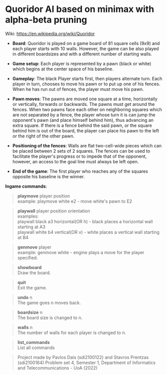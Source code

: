 # Quoridor AI based on minimax with alpha-beta pruning

Wiki: https://en.wikipedia.org/wiki/Quoridor

* **Board**:
Quoridor is played on a game board of 81 square cells (9x9) and each player starts with 10 walls. However, the game can be also played in different boardsizes and with a different number of starting walls.

* **Game setup**:
Each player is represented by a pawn (black or white) which begins at the center space of his baseline.

* **Gameplay**:
The black Player starts first, then players alternate turn. Each player in turn, chooses to move his pawn or to put up one of his fences. When he has run out of fences, the player must move his pawn.

* **Pawn moves**:
The pawns are moved one square at a time, horizontally or vertically, forwards or backwards. The pawns must get around the fences. When two pawns face each other on neighboring squares which are not separated by a fence, the player whose turn it is can jump the opponent's pawn (and place himself behind him), thus advancing an extra square. If there is a fence behind the said pawn, or the square behind him is out of the board, the player can place his pawn to the left or the right of the other pawn.

* **Positioning of the fences**:
Walls are flat two-cell-wide pieces which can be placed between 2 sets of 2 squares. The fences can be used to facilitate the player's progress or to impede that of the opponent, however, an access to the goal line must always be left open.

* **End of the game**:
The first player who reaches any of the squares opposite his baseline is the winner.

**Ingame commands**:
> **playmove** player position <br/>
  example: playmove white e2 - move white's pawn to E2
  
> **playwall** player position orientation <br/>
  examples:<br/>
  playwall black a3 horizontal(OR h) - black places a horizontal wall starting at A3 <br/>
  playwall white b4 vertical(OR v) - white places a vertical wall starting at B4 <br/>
  
> **genmove** player <br/>
  example: genmove white - engine plays a move for the player specified.
 
> **showboard** <br/>
  Draw the board.
  
> **quit** <br/>
  Exit the game.
  
> **undo** n <br/>
  The game goes n moves back.
  
> **boardsize** n <br/>
  The board size is changed to n.
  
> **walls** n <br/>
  The number of walls for each player is changed to n.
  
> **list_commands** <br/>
  List all commands

> Project made by Pavlos Dais (sdi2100122) and Stavros Prentzas (sdi2100164)
Problem set 4, Semester 1, Department of Informatics and Telecommunications - UoA (2022)
